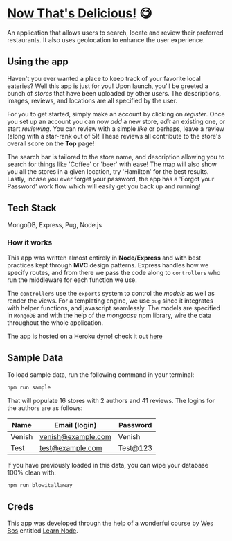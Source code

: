 # [Now That's Delicious!](https://venish-now-thats-delicious.herokuapp.com/) 😋

An application that allows users to search, locate and review their preferred restaurants. It also uses geolocation to enhance the user experience.

## Using the app

Haven't you ever wanted a place to keep track of your favorite local eateries? Well this app is just for you! Upon launch, you'll be greeted a bunch of _stores_ that have been uploaded by other users. The descriptions, images, reviews, and locations are all specified by the user.

For you to get started, simply make an account by clicking on _register_. Once you set up an account you can now _add_ a new store, _edit_ an existing one, or start _reviewing_. You can review with a simple _like_ or perhaps, leave a review (along with a star-rank out of 5)! These reviews all contribute to the store's overall score on the **Top** page!

The search bar is tailored to the store name, and description allowing you to search for things like 'Coffee' or 'beer' with ease! The map will also show you all the stores in a given location, try 'Hamilton' for the best results. Lastly, incase you ever forget your password, the app has a 'Forgot your Password' work flow which will easily get you back up and running!

## Tech Stack

MongoDB, Express, Pug, Node.js

### How it works

This app was written almost entirely in **Node/Express** and with best practices kept through **MVC** design patterns. Express handles how we specify routes, and from there we pass the code along to `controllers` who run the middleware for each function we use.

The `controllers` use the `exports` system to control the _models_ as well as render the views. For a templating engine, we use `pug` since it integrates with helper functions, and javascript seamlessly. The models are specified in `MongoDB` and with the help of the _mongoose_ npm library, wire the data throughout the whole application.

The app is hosted on a Heroku dyno! check it out [here](https://venish-now-thats-delicious.herokuapp.com/)

## Sample Data

To load sample data, run the following command in your terminal:

```bash
npm run sample
```

That will populate 16 stores with 2 authors and 41 reviews. The logins for the authors are as follows:

|Name|Email (login)|Password|
|---|---|---|
|Venish|<venish@example.com>|Venish|
|Test|<test@example.com>|Test@123|

If you have previously loaded in this data, you can wipe your database 100% clean with:

```bash
npm run blowitallaway
```

## Creds

This app was developed through the help of a wonderful course by [Wes Bos](https://wesbos.com) entitled [Learn Node](learnnode.com).
